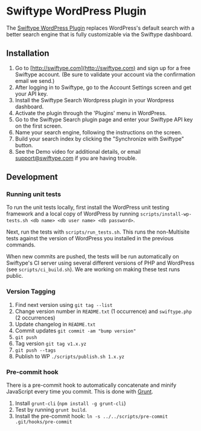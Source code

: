 # Swiftype WordPress Plugin

The [Swiftype WordPress Plugin](https://swiftype.com/wordpress) replaces WordPress's default search with a better search engine that is fully customizable via the Swiftype dashboard.

## Installation

1. Go to [http://swiftype.com](http://swiftype.com) and sign up for a free Swiftype account. (Be sure to validate your account via the confirmation email we send.)
2. After logging in to Swiftype, go to the Account Settings screen and get your API key.
3. Install the Swiftype Search Wordpress plugin in your Wordpress dashboard.
4. Activate the plugin through the 'Plugins' menu in WordPress.
5. Go to the Swiftype Search plugin page and enter your Swiftype API key on the first screen.
6. Name your search engine, following the instructions on the screen.
7. Build your search index by clicking the "Synchronize with Swiftype" button.
8. See the Demo video for additional details, or email support@swiftype.com if you are having trouble.

## Development

### Running unit tests

To run the unit tests locally, first install the WordPress unit testing framework and a local copy of WordPress by running `scripts/install-wp-tests.sh <db name> <db user name> <db password>`.

Next, run the tests with `scripts/run_tests.sh`. This runs the non-Multisite tests against the version of WordPress you installed in the previous commands.

When new commits are pushed, the tests will be run automatically on Swiftype's CI server using several different versions of PHP and WordPress (see `scripts/ci_build.sh`). We are working on making these test runs public.


### Version Tagging

1. Find next version using `git tag --list`
2. Change version number in `README.txt` (1 occurrence) and `swiftype.php` (2 occurrences)
3. Update changelog in `README.txt`
4. Commit updates `git commit -am "bump version"`
5. `git push`
4. Tag version `git tag v1.x.yz`
5. `git push --tags`
6. Publish to WP `./scripts/publish.sh 1.x.yz`


### Pre-commit hook

There is a pre-commit hook to automatically concatenate and minify JavaScript every time you commit. This is done with [Grunt](http://gruntjs.com/).

1. Install `grunt-cli` (`npm install -g grunt-cli`)
2. Test by running `grunt build`.
3. Install the pre-commit hook:  `ln -s ../../scripts/pre-commit .git/hooks/pre-commit`
